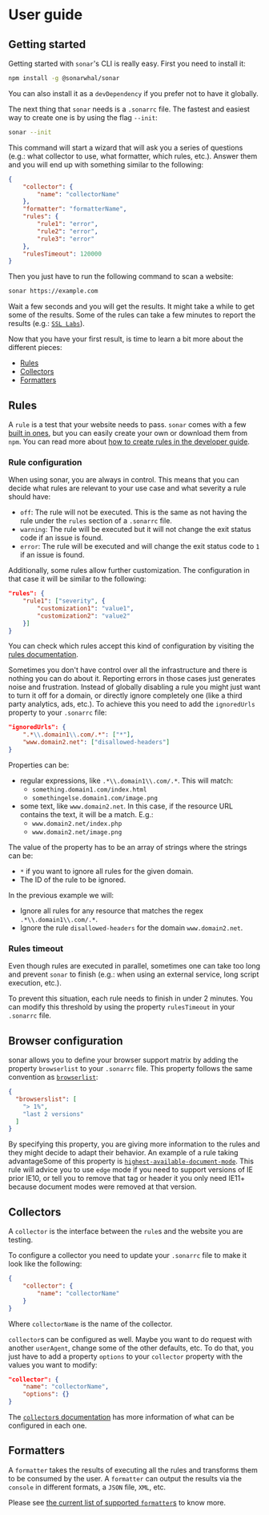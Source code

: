 # User guide

## Getting started

Getting started with `sonar`'s CLI is really easy. First you need
to install it:

```bash
npm install -g @sonarwhal/sonar
```

You can also install it as a `devDependency` if you prefer not to
have it globally.

The next thing that `sonar` needs is a `.sonarrc` file. The fastest
and easiest way to create one is by using the flag `--init`:

```bash
sonar --init
```

This command will start a wizard that will ask you a series of questions
(e.g.: what collector to use, what formatter, which rules, etc.). Answer
them and you will end up with something similar to the following:

```json
{
    "collector": {
        "name": "collectorName"
    },
    "formatter": "formatterName",
    "rules": {
        "rule1": "error",
        "rule2": "error",
        "rule3": "error"
    },
    "rulesTimeout": 120000
}
```

Then you just have to run the following command to scan a website:

```bash
sonar https://example.com
```

Wait a few seconds and you will get the results. It might take a while
to get some of the results. Some of the rules can take a few minutes to
report the results (e.g.: [`SSL Labs`](./rules/ssllabs.md)).

Now that you have your first result, is time to learn a bit more about
the different pieces:

* [Rules](#rules)
* [Collectors](#collectors)
* [Formatters](#formatters)

## Rules

A `rule` is a test that your website needs to pass. `sonar` comes with
a few [built in ones](./rules/), but you can easily create your own or
download them from `npm`. You can read more about
[how to create rules in the developer guide](../developer-guide/rules/index.md).

### Rule configuration

When using sonar, you are always in control. This means that you can
decide what rules are relevant to your use case and what severity a rule
should have:

* `off`: The rule will not be executed. This is the same as not having
  the rule under the `rules` section of a `.sonarrc` file.
* `warning`: The rule will be executed but it will not change the exit
  status code if an issue is found.
* `error`: The rule will be executed and will change the exit status
  code to `1` if an issue is found.

Additionally, some rules allow further customization. The configuration
in that case it will be similar to the following:

```json
"rules": {
    "rule1": ["severity", {
        "customization1": "value1",
        "customization2": "value2"
    }]
}
```

You can check which rules accept this kind of configuration by
visiting the [rules documentation](./rules/).

Sometimes you don't have control over all the infrastructure and there
is nothing you can do about it. Reporting errors in those cases just
generates noise and frustration. Instead of globally disabling a rule
you might just want to turn it off for a domain, or directly ignore
completely one (like a third party analytics, ads, etc.). To achieve
this you need to add the `ignoredUrls` property to your `.sonarrc` file:

```json
"ignoredUrls": {
    ".*\\.domain1\\.com/.*": ["*"],
    "www.domain2.net": ["disallowed-headers"]
}
```

Properties can be:

* regular expressions, like `.*\\.domain1\\.com/.*`. This will match:
  * `something.domain1.com/index.html`
  * `somethingelse.domain1.com/image.png`
* some text, like `www.domain2.net`. In this case, if the resource URL
  contains the text, it will be a match. E.g.:
  * `www.domain2.net/index.php`
  * `www.domain2.net/image.png`

The value of the property has to be an array of strings where the
strings can be:

* `*` if you want to ignore all rules for the given domain.
* The ID of the rule to be ignored.

In the previous example we will:

* Ignore all rules for any resource that matches the regex
  `.*\\.domain1\\.com/.*`.
* Ignore the rule `disallowed-headers` for the domain `www.domain2.net`.

### Rules timeout

Even though rules are executed in parallel, sometimes one can take too
long and prevent `sonar` to finish (e.g.: when using an external service,
long script execution, etc.).

To prevent this situation, each rule needs to finish in under 2 minutes.
You can modify this threshold by using the property `rulesTimeout` in
your `.sonarrc` file.

## Browser configuration

sonar allows you to define your browser support matrix by adding the property
`browserlist` to your `.sonarrc` file. This property follows the same
convention as [`browserlist`](https://github.com/ai/browserslist):

```json
{
  "browserslist": [
    "> 1%",
    "last 2 versions"
  ]
}
```

By specifying this property, you are giving more information to the rules and
they might decide to adapt their behavior. An example of a rule taking
advantageSome of this property is
[`highest-available-document-mode`](./rules/highest-available-document-mode.md).
This rule will advice you to use `edge` mode if you need to support versions of
IE prior IE10, or tell you to remove that tag or header it you only need IE11+
because document modes were removed at that version.

## Collectors

A `collector` is the interface between the `rule`s and the website
you are testing.

To configure a collector you need to update your `.sonarrc` file to
make it look like the following:

```json
{
    "collector": {
        "name": "collectorName"
    }
}
```

Where `collectorName` is the name of the collector.

`collector`s can be configured as well. Maybe you want to do request
with another `userAgent`, change some of the other defaults, etc. To
do that, you just have to add a property `options` to your `collector`
property with the values you want to modify:

```json
"collector": {
    "name": "collectorName",
    "options": {}
}
```

The [`collector`s documentation](./collectors/index.md) has more information
of what can be configured in each one.

## Formatters

A `formatter` takes the results of executing all the rules and
transforms them to be consumed by the user. A `formatter` can output
the results via the `console` in different formats, a `JSON` file,
`XML`, etc.

Please see [the current list of supported `formatter`s](./formatters/index.md)
to know more.
